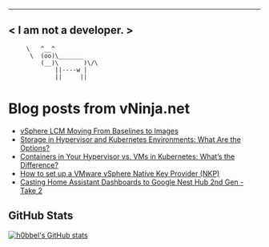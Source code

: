 
 ----------------------
< I am not a developer. >
 ----------------------
         \   ^__^ 
          \  (oo)\_______
             (__)\       )\/\
                 ||----w |
                 ||     ||
    

# Blog posts from vNinja.net
<!-- BLOG-POST-LIST:START -->
- [vSphere LCM Moving From Baselines to Images](https://vNinja.net/2025/09/12/vsphere-moving-from-baselines-to-images/)
- [Storage in Hypervisor and Kubernetes Environments: What Are the Options?](https://vNinja.net/2025/09/12/storage-in-hypervisor-and-kubernetes-environments/)
- [Containers in Your Hypervisor vs. VMs in Kubernetes: What’s the Difference?](https://vNinja.net/2025/09/11/containers-in-your-hypervisor-or-vms-in-kubernetes/)
- [How to set up a VMware vSphere Native Key Provider &lpar;NKP&rpar;](https://vNinja.net/2025/08/15/how-to-set-up-a-vsphere-native-key-provider/)
- [Casting Home Assistant Dashboards to Google Nest Hub 2nd Gen - Take 2](https://vNinja.net/2025/07/20/homeassistant-google-nest-hub-2nd-gen-take2/)
<!-- BLOG-POST-LIST:END -->

## GitHub Stats
[![h0bbel's GitHub stats](https://github-readme-stats.vercel.app/api?username=h0bbel&count_private=true&show_icons=true&theme=dark)](https://github.com/anuraghazra/github-readme-stats)
